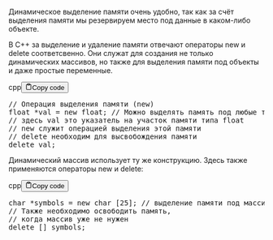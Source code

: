 <p>Динамическое выделение памяти очень удобно, так как за счёт выделения 
памяти мы резервируем место под данные в каком-либо объекте.</p>
<p>В C++ за выделение и удаление памяти отвечают операторы new и delete соответсвенно. 
Они служат для создания не только динамических массивов, но также для выделения памяти под объекты и даже простые переменные.</p>
<div class="code-element"><div class="lang-line"><text>cpp</text><button class="copy-button" onclick="copyCode(this)"><svg stroke="currentColor" fill="none" stroke-width="2" viewBox="0 0 24 24" stroke-linecap="round" stroke-linejoin="round" class="h-4 w-4" height="1em" width="1em" xmlns="http://www.w3.org/2000/svg"><path d="M16 4h2a2 2 0 0 1 2 2v14a2 2 0 0 1-2 2H6a2 2 0 0 1-2-2V6a2 2 0 0 1 2-2h2"></path><rect x="8" y="2" width="8" height="4" rx="1" ry="1"></rect></svg><text>Copy code</text></button></div><div class="code"><div class="highlight"><pre><span></span><span class="c1">// Операция выделения памяти (new)</span>
<span class="kt">float</span><span class="w"> </span><span class="o">*</span><span class="n">val</span><span class="w"> </span><span class="o">=</span><span class="w"> </span><span class="k">new</span><span class="w"> </span><span class="kt">float</span><span class="p">;</span><span class="w"> </span><span class="c1">// Можно выделять память под любые типы данных</span>
<span class="c1">// здесь val это указатель на участок памяти типа float </span>
<span class="c1">// new служит операцией выделения этой памяти</span>
<span class="c1">// delete необходим для высвобождения памяти</span>
<span class="k">delete</span><span class="w"> </span><span class="n">val</span><span class="p">;</span>
</pre></div></div></div>

<p>Динамический массив использует ту же конструкцию. Здесь также применяются операторы new и delete:</p>
<div class="code-element"><div class="lang-line"><text>cpp</text><button class="copy-button" onclick="copyCode(this)"><svg stroke="currentColor" fill="none" stroke-width="2" viewBox="0 0 24 24" stroke-linecap="round" stroke-linejoin="round" class="h-4 w-4" height="1em" width="1em" xmlns="http://www.w3.org/2000/svg"><path d="M16 4h2a2 2 0 0 1 2 2v14a2 2 0 0 1-2 2H6a2 2 0 0 1-2-2V6a2 2 0 0 1 2-2h2"></path><rect x="8" y="2" width="8" height="4" rx="1" ry="1"></rect></svg><text>Copy code</text></button></div><div class="code"><div class="highlight"><pre><span></span><span class="kt">char</span><span class="w"> </span><span class="o">*</span><span class="n">symbols</span><span class="w"> </span><span class="o">=</span><span class="w"> </span><span class="k">new</span><span class="w"> </span><span class="kt">char</span><span class="w"> </span><span class="p">[</span><span class="mi">25</span><span class="p">];</span><span class="w"> </span><span class="c1">// выделение памяти под массив</span>
<span class="c1">// Также необходимо освободить память,</span>
<span class="c1">// когда массив уже не нужен</span>
<span class="k">delete</span><span class="w"> </span><span class="p">[]</span><span class="w"> </span><span class="n">symbols</span><span class="p">;</span>
</pre></div></div></div>